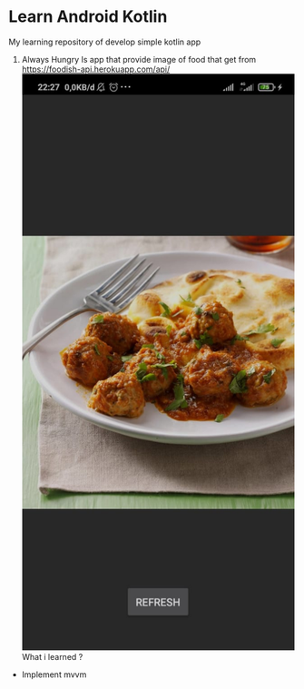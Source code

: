 # Learn Android Kotlin
My learning repository of develop simple kotlin app

1. Always Hungry
Is app that provide image of food that get from https://foodish-api.herokuapp.com/api/
![Screenchoot](./assets-markdown/always-hungry.jpeg)
What i learned ?
- Implement mvvm
